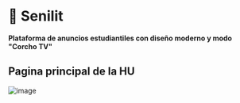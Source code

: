 # 📌 Senilit  
**Plataforma de anuncios estudiantiles con diseño moderno y modo "Corcho TV"**  

## Pagina principal de la HU
![image](https://github.com/user-attachments/assets/fab4f2cc-b2d4-491a-9500-b9664fee3983)

